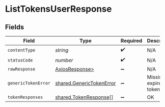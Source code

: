 # ListTokensUserResponse


## Fields

| Field                                                                | Type                                                                 | Required                                                             | Description                                                          |
| -------------------------------------------------------------------- | -------------------------------------------------------------------- | -------------------------------------------------------------------- | -------------------------------------------------------------------- |
| `contentType`                                                        | *string*                                                             | :heavy_check_mark:                                                   | N/A                                                                  |
| `statusCode`                                                         | *number*                                                             | :heavy_check_mark:                                                   | N/A                                                                  |
| `rawResponse`                                                        | [AxiosResponse>](https://axios-http.com/docs/res_schema)             | :heavy_minus_sign:                                                   | N/A                                                                  |
| `genericTokenError`                                                  | [shared.GenericTokenError](../../models/shared/generictokenerror.md) | :heavy_minus_sign:                                                   | Missing or expired token.                                            |
| `tokenResponses`                                                     | [shared.TokenResponse](../../models/shared/tokenresponse.md)[]       | :heavy_minus_sign:                                                   | OK                                                                   |